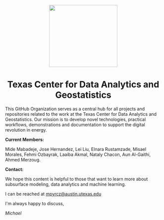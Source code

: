 <p align="center">
    <img src="https://github.com/GeostatsGuy/GeostatsPy/blob/master/TCG_color_logo.png" width="220" height="200" />
</p>

<h1 align="center"> Texas Center for Data Analytics and Geostatistics </h1>


This GitHub Organization serves as a central hub for all projects and repositories related to the work at the Texas Center for Data Analytics and Geostatistics. Our mission is to develop novel technologies, practical workflows, demonstrations and documentation to support the digital revolution in energy.




**Current Members:**

Mide Mabadeje, Jose Hernandez, Lei Liu, Elnara Rustamzade, Misael Morales, Fehmi Ozbayrak, Laaiba Akmal, Nataly Chacon, Aun Al-Gaithi, Ahmed Merzoug.




**Contact:**

We hope this content is helpful to those that want to learn more about subsurface modeling, data analytics and machine learning.

I can be reached at mpyrcz@austin.utexas.edu

I'm always happy to discuss,

*Michael*




<!--- 
Comments
--->
